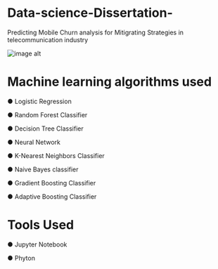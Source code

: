 # Data-science-Dissertation-

Predicting Mobile Churn analysis for Mitigrating Strategies in telecommunication industry 

![image alt](https://github.com/Isaac5886/Data-science-Dissertation-/blob/d3699770be11fd18fee248b5e59c4b948e48825a/Screenshot_20250820-133404_WPS%20Office.jpg)



# Machine learning algorithms used
● Logistic Regression

● Random Forest Classifier 

● Decision Tree Classifier 

● Neural Network 

● K-Nearest Neighbors Classifier

● Naive Bayes classifier 

● Gradient Boosting Classifier 

● Adaptive Boosting Classifier

# Tools Used
● Jupyter Notebook 

● Phyton 



